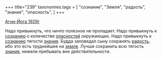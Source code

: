 +++
title="239"
taxonomies.tags = [
 "сознание",
 "Земля",
 "радость",
 "знание",
 "опасность",
]
+++

[Агни-Йога 1929г](/agni/1929)

Надо привыкнуть, что ничто полезное не пропадает. Надо привыкнуть к [сознанию](/tags/сознание) о количестве [опасностей](/tags/опасность) окружающих. Надо привыкнуть к [сознанию](/tags/сознание) тягости [знания](/tags/знание). Будда заповедал сыну сохранять [радость](/tags/радость), ибо это есть труднейшее на [земле](/tags/Земля). Лучше сохранить всю тягость [знания](/tags/знание), нежели пребывать вне действительности.